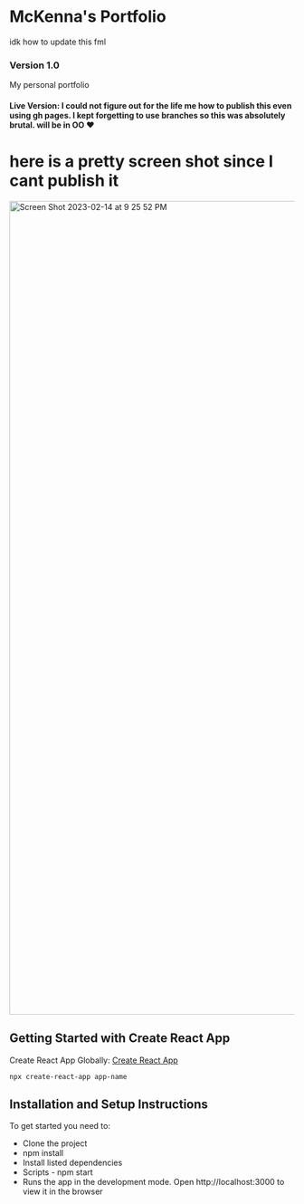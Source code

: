 # McKenna's Portfolio 
idk how to update this fml
### Version 1.0

My personal portfolio

#### Live Version: I could not figure out for the life me how to publish this even using gh pages. I kept forgetting to use branches so this was absolutely brutal. will be in OO ❤️

# here is a pretty screen shot since I cant publish it
<img width="1438" alt="Screen Shot 2023-02-14 at 9 25 52 PM" src="https://user-images.githubusercontent.com/102085405/218919598-e85da649-05eb-43db-8983-5e7591323c43.png">

## Getting Started with Create React App

Create React App Globally: [Create React App](https://github.com/facebook/create-react-app)

`npx create-react-app app-name`

## Installation and Setup Instructions

To get started you need to:

- Clone the project
- npm install
- Install listed dependencies
- Scripts - npm start
- Runs the app in the development mode. Open http://localhost:3000 to view it in the browser






